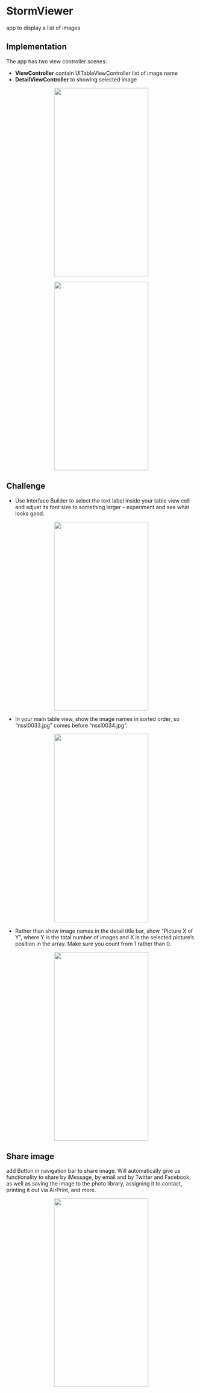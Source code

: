 # StormViewer
app to display a list of images
## Implementation
The app has two view controller scenes:
* **ViewController** contain UITableViewController list of image name 
* **DetailViewController** to showing selected image
<p align="center">
  <img width="250" height="500" src="https://user-images.githubusercontent.com/27751735/55982941-9c678c80-5ca2-11e9-891b-193a4db79211.png">
</p>
<p align="center">
  <img width="250" height="500" src="https://user-images.githubusercontent.com/27751735/55982942-9d002300-5ca2-11e9-9152-ad2fa2b35e02.png">
</p>

## Challenge
* Use Interface Builder to select the text label inside your table view cell and adjust its font size to something larger – experiment and see what looks good.

<p align="center">
  <img width="250" height="500" src="https://user-images.githubusercontent.com/27751735/56065507-b1fdb480-5d7d-11e9-979c-c04e2ec51660.png">
</p>

* In your main table view, show the image names in sorted order, so “nssl0033.jpg” comes before “nssl0034.jpg”.

<p align="center">
  <img width="250" height="500" src="https://user-images.githubusercontent.com/27751735/56065507-b1fdb480-5d7d-11e9-979c-c04e2ec51660.png">
</p>

* Rather than show image names in the detail title bar, show “Picture X of Y”, where Y is the total number of images and X is the selected picture’s position in the array. Make sure you count from 1 rather than 0.

<p align="center">
  <img width="250" height="500" src="https://user-images.githubusercontent.com/27751735/56065508-b2964b00-5d7d-11e9-85d0-92598afaae6d.png">
</p>


## Share image 
add Button in navigation bar to share image. Will automatically give us functionality to share by iMessage, by email and by Twitter and Facebook, as well as saving the image to the photo library, assigning it to contact, printing it out via AirPrint, and more.

<p align="center">
  <img width="250" height="500" src="https://user-images.githubusercontent.com/27751735/56361729-c532d900-61f0-11e9-84f5-c54f2487d41e.png">
</p>

